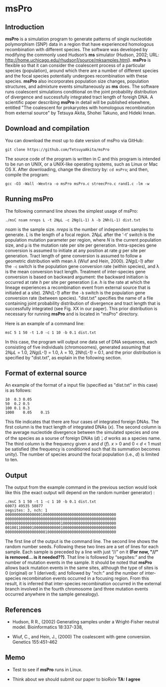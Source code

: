 <!--
ctrl + shift + M: show preview
-->
# msPro

## Introduction
**msPro** is a simulation program to generate patterns of single nucleotide polymorphism (SNP) data in a region that have experienced homologous recombination with different species. The software was developed by modifying the commonly used Hudson’s **ms** simulator (Hudson, 2002; URL: http://home.uchicago.edu/rhudson1/source/mksamples.html). **msPro** is flexible so that it can consider the coalescent process of a particular species (population), around which there are a number of different species and the focal species potentially undergoes recombination with these species. **msPro** also incorporates population size changes, population structures, and admixture events simultaneously as **ms** does. The software runs coalescent simulations conditional on the joint probability distribution of divergence and successfully integrated tract length of foreigh DNA. A scientific paper describing **msPro** in detail will be published elsewhere, entitled "The coalescent for prokaryotes with homologous recombination from external source" by Tetsuya Akita, Shohei Takuno, and Hideki Innan.

## Download and compilation
You can download the most up to date version of msPro via GitHub:
```
git clone https://github.com/TetsuyaAkita/msPro
```

The source code of the program is written in C and this program is intended to be run on UNIX, or a UNIX-like operating systems, such as Linux or Mac OS X. After downloading, change the directory by: `cd msPro`; and then, compile the program:
```
gcc -O3 -Wall -Wextra -o msPro msPro.c streecPro.c rand1.c -lm -w
```

## Running msPro
The following command line shows the simplest usage of msPro:
```
./msC nsam nreps L -t 2NμL -c 2Ng(L-1) λ -b 2Nh(L-1) dist.txt
```
*nsam* is the sample size. *nreps* is the number of independent samples to generate. *L* is the length of a focal region. 2*NμL* after the ‘-t’ switch is the population mutation parameter per region, where *N* is the current population size, and μ is the mutation rate per site per generation. Intra-species gene conversion is assumed to initiate at any position at rate *g* per site per generation. Tract length of gene conversion is assumed to follow a geometric distribution with mean *λ* (Wiuf and Hein, 2000). 2*Ng(L-1)* after the `-c` switch is the population gene conversion rate (within species), and λ is the mean conversion tract length. Treatment of inter-species gene conversion is based on backward argument: the backward initiation is occurred at rate *h* per site per generation (i.e. *h* is the rate at which the lineage experiences a recombination event from external source that is initiated at a site). 2*Nh(L-1)* after the `-b` switch is the population gene conversion rate (between species). "dist.txt" specifies the name of a file containing joint probability distribution of divergence and tract length that is successfully integrated (see Fig. XX in our paper). This prior distribution is necessary for running **msPro** and is located in "msPro" directory.

Here is an example of a command line:
```
msC 5 1 50 -t 1.0 -c 1 10 -b 0.1 dist.txt
```
In this case, the program will output one data set of DNA sequences, each consisting of five individuals (chromosomes), generated assuming that 2*NμL* = 1.0, 2*Ng(L-1)* = 1.0, *λ* = 10, 2*Nh(L-1)* = 0.1, and the prior distribution is specified by "dist.txt", as explain in the following section.

## Format of external source
An example of the format of a input file (specified as "dist.txt" in this case) is as follows:
```
10	0.3	0.05
50	0.2	0.5
100	0.1	0.3
1000	0.05	0.15
```

This file indicates that there are four cases of integrated foreign DNAs. The first column is the tract length of integrated DNAs (*x*). The second column is the average nucleotide divergence between the simulated species and one of the species as a sourse of foreign DNAs (*d*)；*d* works as a species name. The third column is the frequency given *x* and *d* (*f*). *x* > 0 and 0 < *d* < 1 must be satisfied (the frequency is conditioned such that its summation becomes unity). The number of species around the focal population (i.e., *d*) is limited to ten.  

## Output

The output from the example command in the previous section would look like this (the exact output will depend on the random number generator) :

```
./msC 5 1 50 -t 1 -c 1 10 -b 0.1 dist.txt
60073 49535 50877
segsites: 3, nch: 1
00000000000000001000000000000000000000000000000000
00000000000000000000000000000000000000000000000000
00000000000000000000000001000000000000000000000000
00100110000010000000000001000000000000000000000000
00000000000000000010000000000000000000000000000000
```
The first line of the output is the command line. The second line shows the random number seeds. Following these two lines are a set of lines for each sample. Each sample is preceded by a line with just “//” on it **(For now, "//" is removed... is it needed??)**. That line is followed by “segsites:” and the number of mutation events in the sample. It should be noted that **msPro** allows back mutation events in the same sites, although the type of sites is 0 (original) or 1 (derived); and followed by "nch:" and the number of inter-species recombination events occurred in a focusing region. From this result, it is inferred that inter-species recombination occurred in the external branch involved in the fourth chromosome (and three mutation events occurred anywhere in the sample genealogy).

## References
- Hudson, R R., (2002) Generating samples under a Wright-Fisher neutral model. Bioinformatics 18:337-338,

- Wiuf, C., and Hein, J., (2000) The coalescent with gene conversion. Genetics 155:451-462

## Memo
<!--
- Number of species is limited to ten.

- It's good to add some files of the joint probability distribution of divergence and tract length as examples.

- Test to see if **msPro** runs in Linux.

- Hudson (1990) in Introduction? Or we should cite Hudson (2002) Bioinformatics.  It's better to add the URL to **ms**'s manual.
-->
- Test to see if **msPro** runs in Linux.

- Think about we should submit our paper to bioRxiv **TA: I agree**
